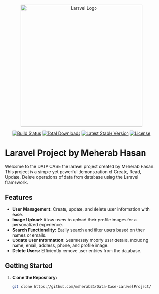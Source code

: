 <p align="center"><a href="https://laravel.com" target="_blank"><img src="https://raw.githubusercontent.com/laravel/art/master/logo-lockup/5%20SVG/2%20CMYK/1%20Full%20Color/laravel-logolockup-cmyk-red.svg" width="400" alt="Laravel Logo"></a></p>

<p align="center">
<a href="https://travis-ci.org/laravel/framework"><img src="https://travis-ci.org/laravel/framework.svg" alt="Build Status"></a>
<a href="https://packagist.org/packages/laravel/framework"><img src="https://img.shields.io/packagist/dt/laravel/framework" alt="Total Downloads"></a>
<a href="https://packagist.org/packages/laravel/framework"><img src="https://img.shields.io/packagist/v/laravel/framework" alt="Latest Stable Version"></a>
<a href="https://packagist.org/packages/laravel/framework"><img src="https://img.shields.io/packagist/l/laravel/framework" alt="License"></a>
</p>

# Laravel Project by Meherab Hasan

Welcome to the DATA CASE the laravel project created by Meherab Hasan. This project is a simple yet powerful demonstration of Create, Read, Update, Delete operations of data from database using the Laravel framework.

## Features

- **User Management:** Create, update, and delete user information with ease.
- **Image Upload:** Allow users to upload their profile images for a personalized experience.
- **Search Functionality:** Easily search and filter users based on their names or emails.
- **Update User Information:** Seamlessly modify user details, including name, email, address, phone, and profile image.
- **Delete Users:** Efficiently remove user entries from the database.

## Getting Started

1. **Clone the Repository:**
   ```bash
   git clone https://github.com/meherab31/Data-Case-LaravelProject/

